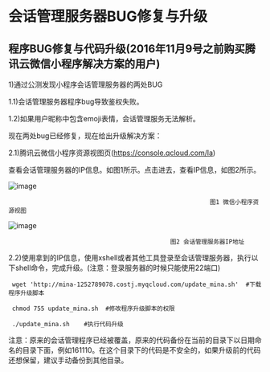 # 会话管理服务器BUG修复与升级

## 程序BUG修复与代码升级(2016年11月9号之前购买腾讯云微信小程序解决方案的用户)

1)通过公测发现小程序会话管理服务器的两处BUG

1.1)会话管理服务器程序bug导致鉴权失败。

1.2)如果用户昵称中包含emoji表情，会话管理服务无法解析。

现在两处bug已经修复，现在给出升级解决方案：

2.1)腾讯云微信小程序资源视图页(https://console.qcloud.com/la)

查看会话管理服务器的IP信息。如图1所示。点击进去，查看IP信息，如图2所示。

![image](https://cloud.githubusercontent.com/assets/12195370/20167547/37ad1042-a757-11e6-878d-54371a3be01e.png)
                                               
					                                        图1 微信小程序资源视图
					  
![image](https://cloud.githubusercontent.com/assets/12195370/20167593/6aa45b90-a757-11e6-8348-7d48e1e9b3f3.png)

                                                 图2 会话管理服务器IP地址
					       
2.2)使用拿到的IP信息，使用xshell或者其他工具登录至会话管理服务器，执行以下shell命令，完成升级。(注意：登录服务器的时候只能使用22端口)

     wget 'http://mina-1252789078.costj.myqcloud.com/update_mina.sh'  #下载程序升级脚本

     chmod 755 update_mina.sh  #修改程序升级脚本的权限

     ./update_mina.sh    #执行代码升级

注意：原来的会话管理程序已经被覆盖，原来的代码备份在当前的目录下以日期命名的目录下面，例如161110。在这个目录下的代码是不安全的，如果升级前的代码还想保留，建议手动备份到其他目录。
